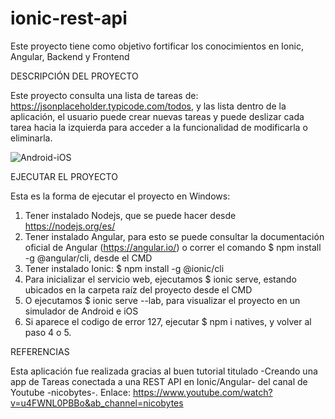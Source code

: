# ionic-rest-api
Este proyecto tiene como objetivo fortificar los conocimientos en Ionic, Angular, Backend y Frontend


DESCRIPCIÓN DEL PROYECTO

Este proyecto consulta una lista de tareas de: https://jsonplaceholder.typicode.com/todos, y las lista dentro de la aplicación, el usuario puede crear nuevas tareas y puede deslizar cada tarea hacia la izquierda para acceder a la funcionalidad de modificarla o eliminarla.

![Android-iOS](https://user-images.githubusercontent.com/49569043/112084160-5259d780-8b56-11eb-9331-49ee7bddc8be.JPG)


EJECUTAR EL PROYECTO

Esta es la forma de ejecutar el proyecto en Windows:
1.	Tener instalado Nodejs, que se puede hacer desde https://nodejs.org/es/
2.	Tener instalado Angular, para esto se puede consultar la documentación oficial de Angular (https://angular.io/) o correr el comando $ npm install -g @angular/cli, desde el CMD
3. 	Tener instalado Ionic: $ npm install -g @ionic/cli
4.	Para inicializar el servicio web, ejecutamos $ ionic serve, estando ubicados en la carpeta raíz del proyecto desde el CMD
5.	O ejecutamos $ ionic serve --lab, para visualizar el proyecto en un simulador de Android e iOS
6.  Si aparece el codigo de error 127, ejecutar $ npm i natives, y volver al paso 4 o 5.


REFERENCIAS

Esta aplicación fue realizada gracias al buen tutorial titulado -Creando una app de Tareas conectada a una REST API en Ionic/Angular- del canal de Youtube -nicobytes-.
Enlace: https://www.youtube.com/watch?v=u4FWNL0PBBo&ab_channel=nicobytes
